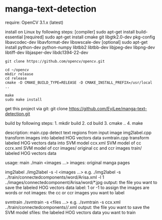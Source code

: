 # manga-text-detection
require: OpenCV 3.1.x (latest)

install on Linux by following steps:
[compiler] sudo apt-get install build-essential
[required] sudo apt-get install cmake git libgtk2.0-dev pkg-config libavcodec-dev libavformat-dev libswscale-dev
[optional] sudo apt-get install python-dev python-numpy libtbb2 libtbb-dev libjpeg-dev libpng-dev libtiff-dev libjasper-dev libdc1394-22-dev

	git clone https://github.com/opencv/opencv.git

	cd ~/opencv
	mkdir release
	cd release
	cmake -D CMAKE_BUILD_TYPE=RELEASE -D CMAKE_INSTALL_PREFIX=/usr/local ..

	make
	sudo make install

get this project via git:
	git clone https://github.com/EyiLee/manga-text-detection.git

build by following steps:
	1. mkdir build
	2. cd build
	3. cmake ..
	4. make

description:
main.cpp
	detect text regions from input image
img2label.cpp
	transform images into labeled HOG vectors data
svmtrain.cpp
	transform labeled HOG vectors data into SVM model
ccx.xml
	SVM model of cc
ccrx.xml
	SVM model of ccr
images/
	original cc and ccr images
train/
	labeled HOG vectors data

usage:
main
	./main <images ...>
images: original manga pages

img2label
	./img2label -s <output> -l <label> <images ...>
e.g.	./img2label -s ../train/connectedcomponents/word/Arisa.xml -l 1 ../images/connectedcomponent/Arisa/word/*.jpg
output: the file you want to save the labeled HOG vectors data
label: 1 or -1 to assign the images are words or not
images: the cc or ccr images you want to label

svmtrain
	./svmtrain -s <output> <files ...>
e.g.	./svmtrain -s ccx.xml ../train/connectedcomponents/*/*.xml
output: the file you want to save the SVM model
sfiles: the labeled HOG vectors data you want to train
